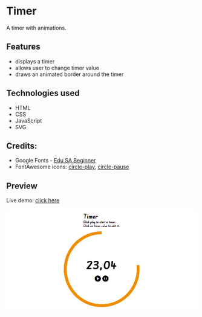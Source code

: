 # Timer

A timer with animations.

## Features

- displays a timer
- allows user to change timer value
- draws an animated border around the timer

## Technologies used

- HTML
- CSS
- JavaScript
- SVG

## Credits:

- Google Fonts - [Edu SA Beginner](https://fonts.google.com/specimen/Edu+SA+Beginner)
- FontAwesome icons: [circle-play](https://fontawesome.com/icons/circle-play?s=solid), [circle-pause](https://fontawesome.com/icons/circle-pause?s=solid)

## Preview

Live demo: [click here](https://pawelpohland.github.io/timer/)

[![App screenshot](preview.png "Preview - screenshot")](https://pawelpohland.github.io/timer/)
